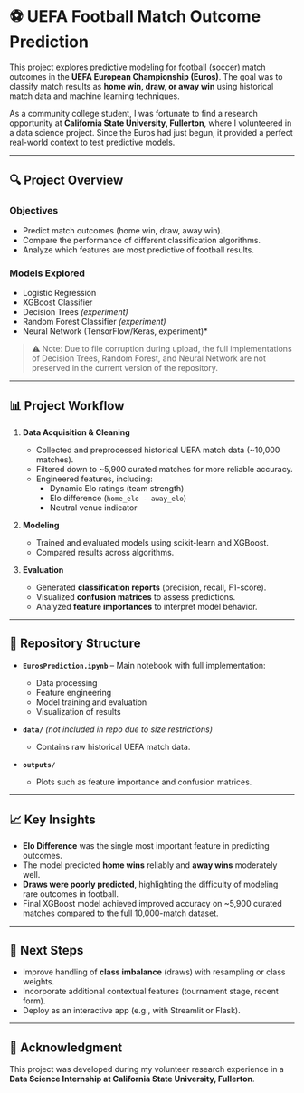 # ⚽ UEFA Football Match Outcome Prediction  

This project explores predictive modeling for football (soccer) match outcomes in the **UEFA European Championship (Euros)**. The goal was to classify match results as **home win, draw, or away win** using historical match data and machine learning techniques.  

As a community college student, I was fortunate to find a research opportunity at **California State University, Fullerton**, where I volunteered in a data science project. Since the Euros had just begun, it provided a perfect real-world context to test predictive models.  

---

## 🔍 Project Overview  

### Objectives  
- Predict match outcomes (home win, draw, away win).  
- Compare the performance of different classification algorithms.  
- Analyze which features are most predictive of football results.  

### Models Explored  
- Logistic Regression  
- XGBoost Classifier  
- Decision Trees *(experiment)*  
- Random Forest Classifier *(experiment)*  
- Neural Network (TensorFlow/Keras, experiment)*  

> ⚠️ Note: Due to file corruption during upload, the full implementations of Decision Trees, Random Forest, and Neural Network are not preserved in the current version of the repository.  

---

## 📊 Project Workflow  

1. **Data Acquisition & Cleaning**  
   - Collected and preprocessed historical UEFA match data (~10,000 matches).  
   - Filtered down to ~5,900 curated matches for more reliable accuracy.  
   - Engineered features, including:  
     - Dynamic Elo ratings (team strength)  
     - Elo difference (`home_elo - away_elo`)  
     - Neutral venue indicator  

2. **Modeling**  
   - Trained and evaluated models using scikit-learn and XGBoost.  
   - Compared results across algorithms.  

3. **Evaluation**  
   - Generated **classification reports** (precision, recall, F1-score).  
   - Visualized **confusion matrices** to assess predictions.  
   - Analyzed **feature importances** to interpret model behavior.  

---

## 📂 Repository Structure  

- **`EurosPrediction.ipynb`** – Main notebook with full implementation:  
  - Data processing  
  - Feature engineering  
  - Model training and evaluation  
  - Visualization of results  

- **`data/`** *(not included in repo due to size restrictions)*  
  - Contains raw historical UEFA match data.  

- **`outputs/`**  
  - Plots such as feature importance and confusion matrices.  

---

## 📈 Key Insights  

- **Elo Difference** was the single most important feature in predicting outcomes.  
- The model predicted **home wins** reliably and **away wins** moderately well.  
- **Draws were poorly predicted**, highlighting the difficulty of modeling rare outcomes in football.  
- Final XGBoost model achieved improved accuracy on ~5,900 curated matches compared to the full 10,000-match dataset.  

---

## 🚀 Next Steps  

- Improve handling of **class imbalance** (draws) with resampling or class weights.  
- Incorporate additional contextual features (tournament stage, recent form).  
- Deploy as an interactive app (e.g., with Streamlit or Flask).  

---

## 🏅 Acknowledgment  

This project was developed during my volunteer research experience in a **Data Science Internship at California State University, Fullerton**.  
